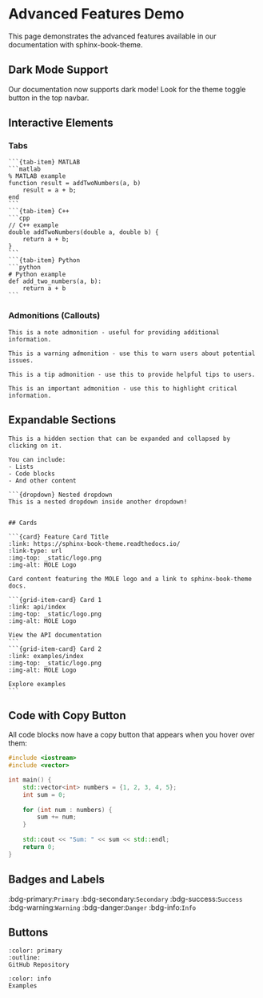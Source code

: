 # Advanced Features Demo

This page demonstrates the advanced features available in our documentation with sphinx-book-theme.

## Dark Mode Support

Our documentation now supports dark mode! Look for the theme toggle button in the top navbar.

## Interactive Elements

### Tabs

````{tab-set}
```{tab-item} MATLAB
```matlab
% MATLAB example
function result = addTwoNumbers(a, b)
    result = a + b;
end
```
```{tab-item} C++
```cpp
// C++ example
double addTwoNumbers(double a, double b) {
    return a + b;
}
```
```{tab-item} Python
```python
# Python example
def add_two_numbers(a, b):
    return a + b
```
````

### Admonitions (Callouts)

```{note}
This is a note admonition - useful for providing additional information.
```

```{warning}
This is a warning admonition - use this to warn users about potential issues.
```

```{tip}
This is a tip admonition - use this to provide helpful tips to users.
```

```{important}
This is an important admonition - use this to highlight critical information.
```

## Expandable Sections

```{dropdown} Click to expand this section
This is a hidden section that can be expanded and collapsed by clicking on it.

You can include:
- Lists
- Code blocks
- And other content

```{dropdown} Nested dropdown
This is a nested dropdown inside another dropdown!
```
```

## Cards

```{card} Feature Card Title
:link: https://sphinx-book-theme.readthedocs.io/
:link-type: url
:img-top: _static/logo.png
:img-alt: MOLE Logo

Card content featuring the MOLE logo and a link to sphinx-book-theme docs.
```

````{grid} 2
```{grid-item-card} Card 1
:link: api/index
:img-top: _static/logo.png
:img-alt: MOLE Logo

View the API documentation
```
```{grid-item-card} Card 2
:link: examples/index
:img-top: _static/logo.png
:img-alt: MOLE Logo

Explore examples
```
````

## Code with Copy Button

All code blocks now have a copy button that appears when you hover over them:

```cpp
#include <iostream>
#include <vector>

int main() {
    std::vector<int> numbers = {1, 2, 3, 4, 5};
    int sum = 0;
    
    for (int num : numbers) {
        sum += num;
    }
    
    std::cout << "Sum: " << sum << std::endl;
    return 0;
}
```

## Badges and Labels

:bdg-primary:`Primary`
:bdg-secondary:`Secondary`
:bdg-success:`Success`
:bdg-warning:`Warning`
:bdg-danger:`Danger`
:bdg-info:`Info`

## Buttons

```{button-link} https://github.com/csrc-sdsu/mole
:color: primary
:outline:
GitHub Repository
```

```{button-link} examples/index
:color: info
Examples
``` 